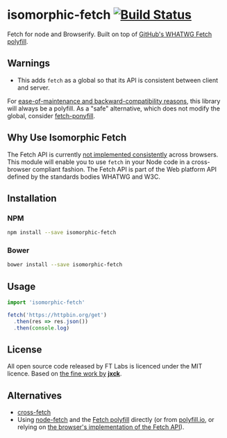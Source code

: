 isomorphic-fetch [![Build Status](https://travis-ci.org/matthew-andrews/isomorphic-fetch.svg?branch=master)](https://travis-ci.org/matthew-andrews/isomorphic-fetch)
================

Fetch for node and Browserify.  Built on top of [GitHub's WHATWG Fetch polyfill](https://github.com/github/fetch).

## Warnings

- This adds `fetch` as a global so that its API is consistent between client and server.

For [ease-of-maintenance and backward-compatibility reasons][why polyfill], this library will always be a polyfill. As a "safe" alternative, which does not modify the global, consider [fetch-ponyfill][].

[why polyfill]: https://github.com/matthew-andrews/isomorphic-fetch/issues/31#issuecomment-149668361
[fetch-ponyfill]: https://github.com/qubyte/fetch-ponyfill

## Why Use Isomorphic Fetch

The Fetch API is currently [not implemented consistently](http://caniuse.com/#search=fetch) across browsers. This module will enable you to use `fetch` in your Node code in a cross-browser compliant fashion. The Fetch API is part of the Web platform API defined by the standards bodies WHATWG and W3C.

## Installation

### NPM

```sh
npm install --save isomorphic-fetch
```

### Bower

```sh
bower install --save isomorphic-fetch
```

## Usage

```js
import 'isomorphic-fetch'

fetch('https://httpbin.org/get')
  .then(res => res.json())
  .then(console.log)
```

## License

All open source code released by FT Labs is licenced under the MIT licence.  Based on [the fine work by](https://github.com/github/fetch/pull/31) **[jxck](https://github.com/Jxck)**.

## Alternatives

- [cross-fetch](https://github.com/lquixada/cross-fetch#why-not-isomorphic-fetch)
- Using [node-fetch](https://github.com/node-fetch/node-fetch) and the [Fetch polyfill](https://github.com/github/fetch) directly (or from [polyfill.io](https://polyfill.io), or relying on [the browser's implementation of the Fetch API](https://caniuse.com/fetch)).
